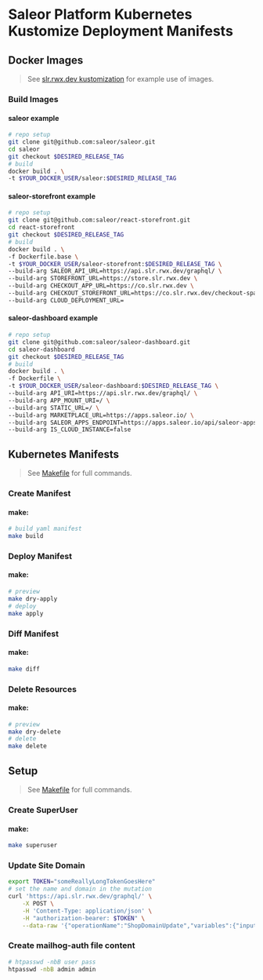 # Saleor Platform Kubernetes Kustomize Deployment Manifests

## **Docker Images**

> See [slr.rwx.dev kustomization](environments/slr.rwx.dev/kustomization.yml) for example use of images.

### Build Images

#### saleor example
```bash
# repo setup
git clone git@github.com:saleor/saleor.git
cd saleor
git checkout $DESIRED_RELEASE_TAG
# build
docker build . \
-t $YOUR_DOCKER_USER/saleor:$DESIRED_RELEASE_TAG
```

#### saleor-storefront example
```bash
# repo setup
git clone git@github.com:saleor/react-storefront.git
cd react-storefront
git checkout $DESIRED_RELEASE_TAG
# build
docker build . \
-f Dockerfile.base \
-t $YOUR_DOCKER_USER/saleor-storefront:$DESIRED_RELEASE_TAG \
--build-arg SALEOR_API_URL=https://api.slr.rwx.dev/graphql/ \
--build-arg STOREFRONT_URL=https://store.slr.rwx.dev \
--build-arg CHECKOUT_APP_URL=https://co.slr.rwx.dev \
--build-arg CHECKOUT_STOREFRONT_URL=https://co.slr.rwx.dev/checkout-spa/ \
--build-arg CLOUD_DEPLOYMENT_URL=
```

#### saleor-dashboard example
```bash
# repo setup
git clone git@github.com:saleor/saleor-dashboard.git
cd saleor-dashboard
git checkout $DESIRED_RELEASE_TAG
# build
docker build . \
-f Dockerfile \
-t $YOUR_DOCKER_USER/saleor-dashboard:$DESIRED_RELEASE_TAG \
--build-arg API_URI=https://api.slr.rwx.dev/graphql/ \
--build-arg APP_MOUNT_URI=/ \
--build-arg STATIC_URL=/ \
--build-arg MARKETPLACE_URL=https://apps.saleor.io/ \
--build-arg SALEOR_APPS_ENDPOINT=https://apps.saleor.io/api/saleor-apps \
--build-arg IS_CLOUD_INSTANCE=false
```

## **Kubernetes Manifests**

> See [Makefile](Makefile) for full commands.

### Create Manifest

#### make:
```bash
# build yaml manifest
make build
```

### Deploy Manifest

#### make:
```bash
# preview
make dry-apply
# deploy
make apply
```
### Diff Manifest

#### make:
```bash
make diff
```
### Delete Resources

#### make:
```bash
# preview
make dry-delete
# delete
make delete
```

## **Setup**

> See [Makefile](Makefile) for full commands.

### Create SuperUser

#### make:
```bash
make superuser
```

### Update Site Domain

```bash
export TOKEN="someReallyLongTokenGoesHere"
# set the name and domain in the mutation
curl 'https://api.slr.rwx.dev/graphql/' \
    -X POST \
	-H 'Content-Type: application/json' \
	-H "authorization-bearer: $TOKEN" \
    --data-raw '{"operationName":"ShopDomainUpdate","variables":{"input":{"name":"saleor","domain":"api.slr.rwx.dev"}},"query":"mutation ShopDomainUpdate($input:SiteDomainInput!){shopDomainUpdate(input:$input){__typename}}"}'
```

### Create mailhog-auth file content

```bash
# htpasswd -nbB user pass
htpasswd -nbB admin admin 
```